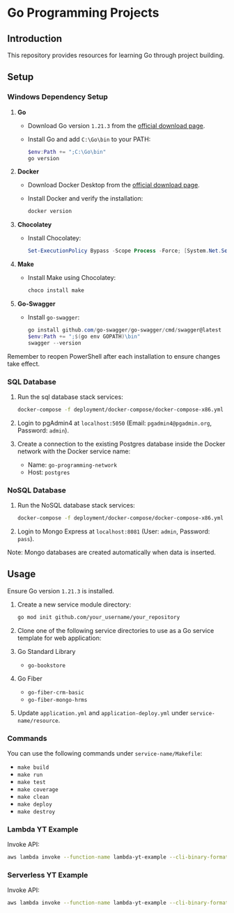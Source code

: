 # Go Programming Projects

## Introduction

This repository provides resources for learning Go through project building.

## Setup

### Windows Dependency Setup

1. **Go**
   - Download Go version `1.21.3` from the [official download page](https://golang.org/dl/).
   - Install Go and add `C:\Go\bin` to your PATH:

     ```powershell
     $env:Path += ";C:\Go\bin"
     go version
     ```

2. **Docker**
   - Download Docker Desktop from the [official download page](https://www.docker.com/products/docker-desktop).
   - Install Docker and verify the installation:

     ```powershell
     docker version
     ```

3. **Chocolatey**
   - Install Chocolatey:

     ```powershell
     Set-ExecutionPolicy Bypass -Scope Process -Force; [System.Net.ServicePointManager]::SecurityProtocol = [System.Net.ServicePointManager]::SecurityProtocol -bor 3072; iex ((New-Object System.Net.WebClient).DownloadString('https://chocolatey.org/install.ps1'))
     ```

4. **Make**
   - Install Make using Chocolatey:

     ```powershell
     choco install make
     ```

5. **Go-Swagger**
   - Install `go-swagger`:

     ```powershell
     go install github.com/go-swagger/go-swagger/cmd/swagger@latest
     $env:Path += ";$(go env GOPATH)\bin"
     swagger --version
     ```

Remember to reopen PowerShell after each installation to ensure changes take effect.

### SQL Database

1. Run the sql database stack services:

    ```bash
    docker-compose -f deployment/docker-compose/docker-compose-x86.yml --profile sql_database up -d
    ```

2. Login to pgAdmin4 at `localhost:5050` (Email: `pgadmin4@pgadmin.org`, Password: `admin`).
3. Create a connection to the existing Postgres database inside the Docker network with the Docker service name:
    - Name: `go-programming-network`
    - Host: `postgres`

### NoSQL Database

1. Run the NoSQL database stack services:

    ```bash
    docker-compose -f deployment/docker-compose/docker-compose-x86.yml --profile nosql_database up -d
    ```

2. Login to Mongo Express at `localhost:8081` (User: `admin`, Password: `pass`).

Note: Mongo databases are created automatically when data is inserted.

## Usage

Ensure Go version `1.21.3` is installed. 

1. Create a new service module directory:

    ```bash
    go mod init github.com/your_username/your_repository
    ```

2. Clone one of the following service directories to use as a Go service template for web application:
1. Go Standard Library
    - `go-bookstore`
2. Go Fiber
    - `go-fiber-crm-basic`
    - `go-fiber-mongo-hrms`

3. Update `application.yml` and `application-deploy.yml` under `service-name/resource`.

### Commands

You can use the following commands under `service-name/Makefile`:

- `make build`
- `make run`
- `make test`
- `make coverage`
- `make clean`
- `make deploy`
- `make destroy`

### Lambda YT Example

Invoke API:

```bash
aws lambda invoke --function-name lambda-yt-example --cli-binary-format raw-in-base64-out --payload '{\"What is your name?\": \"Jim\",\"How old are you?\": 33}' output.txt
```

### Serverless YT Example

Invoke API:

```bash
aws lambda invoke --function-name lambda-yt-example --cli-binary-format raw-in-base64-out --payload '{\"What is your name?\": \"Jim\",\"How old are you?\": 33}' output.txt